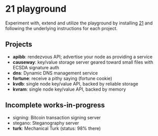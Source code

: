 
21 playground
==============================

Experiment with, extend and utilize the playground by installing
[21](https://21.co/) and following the underlying instructions for each project.

Projects
--------

* **apibb**: rendezvous API; advertise your node as providing a service
* **causeway**: key/value storage server geared toward small files with ECSDA signature auth
* **dns**: Dynamic DNS management service
* **fortune**: receive a pithy saying (fortune cookie)
* **kvdb**: single node key/value API, backed by reliable storage
* **kvram**: single node key/value API, backed by memory


Incomplete works-in-progress
----------------------------
* signing: Bitcoin transaction signing server
* stegano: Steganography server
* **turk**: Mechanical Turk (status: 98% there)

